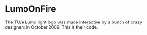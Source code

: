 # LumoOnFire
The TU/e Lumo light logo was made interactive by a bunch of crazy designers in October 2009. This is their code.
